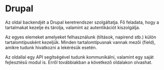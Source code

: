 # Drupal

Az oldal backendjét a Drupal keretrendszer szolgáltatja. Fő feladata, hogy a tartalmakat kezelje és tárolja, valamint az autentikációt kiszolgálja.

Az egyes elemeket amelyeket felhasználunk (tiltások, napirend stb.) külön tartalomtípusként kezeljük. Minden tartalomtípusnak vannak mezői (field), amikre tudunk hivatkozni a lekérésük esetén.

Az oldallal egy API segítségével tudunk kommunikálni, valamint egy saját fejlesztésű modul is. Erről továbbiakban a következő oldalakon olvashat.

